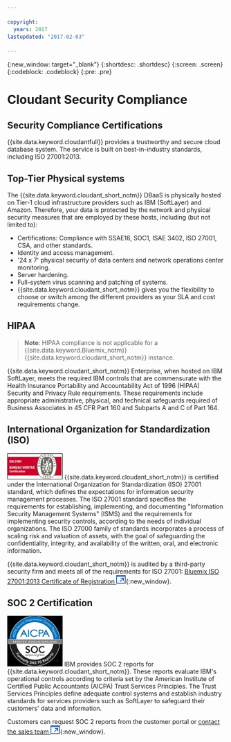 ```yaml
---

copyright:
  years: 2017
lastupdated: "2017-02-03"

---
```


{:new_window: target="_blank"}
{:shortdesc: .shortdesc}
{:screen: .screen}
{:codeblock: .codeblock}
{:pre: .pre}

<!-- Acrolinx: 2017-01-16 -->

# Cloudant Security Compliance

## Security Compliance Certifications

{{site.data.keyword.cloudantfull}} provides a trustworthy and secure cloud database system.
The service is built on best-in-industry standards,
including ISO 27001:2013.

## Top-Tier Physical systems

The {{site.data.keyword.cloudant_short_notm}} DBaaS is physically hosted
on Tier-1 cloud infrastructure providers such as IBM (SoftLayer) and Amazon.
Therefore,
your data is protected by the network and physical security measures that are employed by these hosts,
including (but not limited to):

-   Certifications: Compliance with SSAE16, SOC1, ISAE 3402, ISO 27001, CSA, and other standards.
-	Identity and access management.
-	'24 x 7' physical security of data centers and network operations center monitoring.
-	Server hardening.
-	Full-system virus scanning and patching of systems.
-	{{site.data.keyword.cloudant_short_notm}} gives you the flexibility to choose or switch
    among the different providers as your SLA and cost requirements change.

## HIPAA

>   **Note**: HIPAA compliance is not applicable for a {{site.data.keyword.Bluemix_notm}} {{site.data.keyword.cloudant_short_notm}} instance.

{{site.data.keyword.cloudant_short_notm}} Enterprise,
when hosted on IBM SoftLayer,
meets the required IBM controls that are commensurate with
the Health Insurance Portability and Accountability Act of 1996 (HIPAA) Security and Privacy Rule requirements.
These requirements include appropriate administrative,
physical,
and technical safeguards required of Business Associates in 45 CFR Part 160 and Subparts A and C of Part 164.

## International Organization for Standardization (ISO)

![BV certification logo](../basics/images/BV_Certification_ISO27001.jpg)
{{site.data.keyword.cloudant_short_notm}} is certified under
the International Organization for Standardization (ISO) 27001 standard,
which defines the expectations for information security management processes.
The ISO 27001 standard specifies the requirements for establishing,
implementing,
and documenting "Information Security Management Systems" (ISMS)
and the requirements for implementing security controls,
according to the needs of individual organizations.
The ISO 27000 family of standards incorporates a process of scaling risk and valuation of assets,
with the goal of safeguarding the confidentiality,
integrity,
and availability of the written,
oral,
and electronic information.

{{site.data.keyword.cloudant_short_notm}} is audited by a third-party security firm
and meets all of the requirements for ISO 27001:
[Bluemix ISO 27001:2013 Certificate of Registration ![External link icon](../images/launch-glyph.svg "External link icon")](ftp://public.dhe.ibm.com/cloud/bluemix/compliance/Bluemix_ISO27K1_WWCert_2016.pdf){:new_window}.

## SOC 2 Certification

![SOC 2 certification](../basics/images/SOC-Service-Org_B_Marks_2c_Web.jpg)
IBM provides SOC 2 reports for {{site.data.keyword.cloudant_short_notm}}.
These reports evaluate IBM's operational controls according to criteria
set by the American Institute of Certified Public Accountants (AICPA) Trust Services Principles.
The Trust Services Principles define adequate control systems and establish industry standards
for services providers such as SoftLayer to safeguard their customers' data and information.

Customers can request SOC 2 reports from the customer portal
or [contact the sales team ![External link icon](../images/launch-glyph.svg "External link icon")](https://cloudant.com/history/contact-us/){:new_window}.
